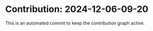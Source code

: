 # Contribution: 2024-12-06-09-20
This is an automated commit to keep the contribution graph active.
